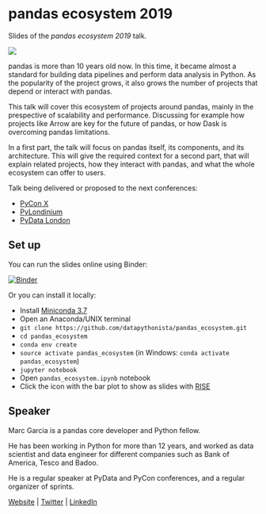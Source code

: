 # pandas ecosystem 2019

Slides of the _pandas ecosystem 2019_ talk.

![](https://raw.githubusercontent.com/datapythonista/pandas_ecosystem/master/img/pandas_ecosystem.jpg)

pandas is more than 10 years old now. In this time, it became almost a standard
for building data pipelines and perform data analysis in Python.
As the popularity of the project grows, it also grows the number of projects
that depend or interact with pandas.

This talk will cover this ecosystem of projects around pandas,
mainly in the prespective of scalability and performance.
Discussing for example how projects like Arrow are key for the future of pandas,
or how Dask is overcoming pandas limitations.

In a first part, the talk will focus on pandas itself, its components,
and its architecture. This will give the required context for a second part,
that will explain related projects, how they interact with pandas,
and what the whole ecosystem can offer to users.

Talk being delivered or proposed to the next conferences:

- [PyCon X](https://www.pycon.it/en/)
- [PyLondinium](https://pylondinium.org/)
- [PyData London](https://pydata.org/london2019/)

## Set up

You can run the slides online using Binder:

[![Binder](https://mybinder.org/badge_logo.svg)](https://mybinder.org/v2/gh/datapythonista/pandas_ecosystem.git/master)

Or you can install it locally:

- Install [Miniconda 3.7](https://docs.conda.io/en/latest/miniconda.html)
- Open an Anaconda/UNIX terminal
- `git clone https://github.com/datapythonista/pandas_ecosystem.git`
- `cd pandas_ecosystem`
- `conda env create`
- `source activate pandas_ecosystem` (in Windows: `conda activate pandas_ecosystem`)
- `jupyter notebook`
- Open `pandas_ecosystem.ipynb` notebook
- Click the icon with the bar plot to show as slides with [RISE](https://damianavila.github.io/RISE/)

## Speaker

Marc Garcia is a pandas core developer and Python fellow.

He has been working in Python for more than 12 years, and worked as data scientist and data engineer
for different companies such as Bank of America, Tesco and Badoo.

He is a regular speaker at PyData and PyCon conferences, and a regular organizer of sprints.

[Website](https://datapythonista.github.io) |
[Twitter](https://twitter.com/datapythonista) |
[LinkedIn](https://www.linkedin.com/in/datapythonista/)
